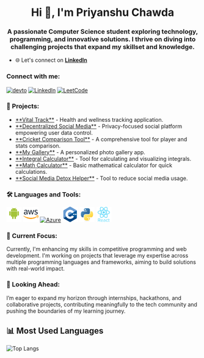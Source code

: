 <h1 align="center">Hi 👋, I'm Priyanshu Chawda</h1>
<h3 align="center">A passionate Computer Science student exploring technology, programming, and innovative solutions. I thrive on diving into challenging projects that expand my skillset and knowledge.</h3>

- 🌐 Let's connect on **[LinkedIn](https://linkedin.com/in/priyanshuchawda)**

<h3 align="left">Connect with me:</h3>
<p align="left">
    <a href="https://dev.to/priyanshuchawda" target="blank"><img align="center" src="https://raw.githubusercontent.com/rahuldkjain/github-profile-readme-generator/master/src/images/icons/Social/devto.svg" alt="devto" height="30" width="40" /></a>
    <a href="https://linkedin.com/in/priyanshuchawda" target="blank"><img align="center" src="https://raw.githubusercontent.com/rahuldkjain/github-profile-readme-generator/master/src/images/icons/Social/linked-in-alt.svg" alt="LinkedIn" height="30" width="40" /></a>
    <a href="https://www.leetcode.com/priyanshuchawda" target="blank"><img align="center" src="https://raw.githubusercontent.com/rahuldkjain/github-profile-readme-generator/master/src/images/icons/Social/leet-code.svg" alt="LeetCode" height="30" width="40" /></a>
</p>

<h3 align="left">🌟 Projects:</h3>
<ul>
    <li><a href="https://github.com/yourusername/vital-track">**Vital Track**</a> - Health and wellness tracking application.</li>
    <li><a href="https://github.com/yourusername/decentralized-social-media">**Decentralized Social Media**</a> - Privacy-focused social platform empowering user data control.</li>
    <li><a href="https://github.com/yourusername/cricket-comparison-tool">**Cricket Comparison Tool**</a> - A comprehensive tool for player and stats comparison.</li>
    <li><a href="https://github.com/yourusername/my-gallery">**My Gallery**</a> - A personalized photo gallery app.</li>
    <li><a href="https://github.com/yourusername/integral-calculator">**Integral Calculator**</a> - Tool for calculating and visualizing integrals.</li>
    <li><a href="https://github.com/yourusername/math-calc">**Math Calculator**</a> - Basic mathematical calculator for quick calculations.</li>
    <li><a href="https://github.com/yourusername/socialmediadetoxhelper">**Social Media Detox Helper**</a> - Tool to reduce social media usage.</li>
</ul>

<h3 align="left">🛠️ Languages and Tools:</h3>
<p align="left">
    <a href="https://developer.android.com" target="_blank" rel="noreferrer"><img src="https://raw.githubusercontent.com/devicons/devicon/master/icons/android/android-original-wordmark.svg" alt="Android" width="40" height="40"/></a>
    <a href="https://aws.amazon.com" target="_blank" rel="noreferrer"><img src="https://raw.githubusercontent.com/devicons/devicon/master/icons/amazonwebservices/amazonwebservices-original-wordmark.svg" alt="AWS" width="40" height="40"/></a>
    <a href="https://azure.microsoft.com/en-in/" target="_blank" rel="noreferrer"><img src="https://www.vectorlogo.zone/logos/microsoft_azure/microsoft_azure-icon.svg" alt="Azure" width="40" height="40"/></a>
    <a href="https://www.w3schools.com/cpp/" target="_blank" rel="noreferrer"><img src="https://raw.githubusercontent.com/devicons/devicon/master/icons/cplusplus/cplusplus-original.svg" alt="C++" width="40" height="40"/></a>
    <a href="https://www.python.org" target="_blank" rel="noreferrer"><img src="https://raw.githubusercontent.com/devicons/devicon/master/icons/python/python-original.svg" alt="Python" width="40" height="40"/></a>
    <a href="https://reactjs.org/" target="_blank" rel="noreferrer"><img src="https://raw.githubusercontent.com/devicons/devicon/master/icons/react/react-original-wordmark.svg" alt="React" width="40" height="40"/></a>
    <!-- Additional languages/tools as needed -->
</p>

<h3 align="left">🚀 Current Focus:</h3>
<p align="left">Currently, I'm enhancing my skills in competitive programming and web development. I'm working on projects that leverage my expertise across multiple programming languages and frameworks, aiming to build solutions with real-world impact.</p>

<h3 align="left">🔭 Looking Ahead:</h3>
<p align="left">I’m eager to expand my horizon through internships, hackathons, and collaborative projects, contributing meaningfully to the tech community and pushing the boundaries of my learning journey.</p>


## 📊 Most Used Languages

![Top Langs](https://github-readme-stats.vercel.app/api/top-langs/?username=priyanshuchawda&layout=compact&langs_count=8&theme=radical)
